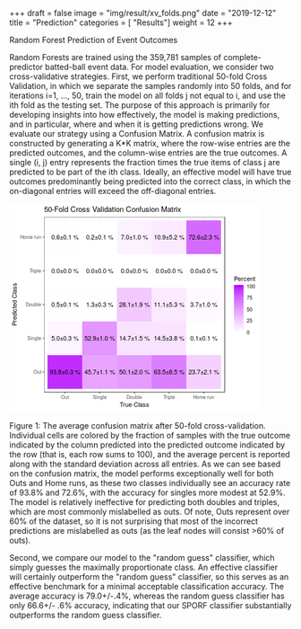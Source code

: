 +++
draft = false
image = "img/result/xv_folds.png"
date = "2019-12-12"
title = "Prediction"
categories = [ "Results"]
weight = 12
+++

Random Forest Prediction of Event Outcomes

<!--more-->

Random Forests are trained using the 359,781 samples of complete-predictor batted-ball event data. For model evaluation, we consider two cross-validative strategies. First, we perform traditional 50-fold Cross Validation, in which we separate the samples randomly into 50 folds, and for iterations i=1, ..., 50, train the model on all folds j not equal to i, and use the ith fold as the testing set. The purpose of this approach is primarily for developing insights into how effectively, the model is making predictions, and in particular, where and when it is getting predictions wrong. We evaluate our strategy using a Confusion Matrix. A confusion matrix is constructed by generating a K*K matrix, where the row-wise entries are the predicted outcomes, and the column-wise entries are the true outcomes. A single (i, j) entry represents the fraction times the true items of class j are predicted to be part of the ith class. Ideally, an effective model will have true outcomes predominantly being predicted into the correct class, in which the on-diagonal entries will exceed the off-diagonal entries.

![](/img/result/xv_folds.png)

Figure 1: The average confusion matrix after 50-fold cross-validation. Individual cells are colored by the fraction of samples with the true outcome indicated by the column predicted into the predicted outcome indicated by the row (that is, each row sums to 100), and the average percent is reported along with the standard deviation across all entries. As we can see based on the confusion matrix, the model performs exceptionally well for both Outs and Home runs, as these two classes individually see an accuracy rate of 93.8% and 72.6%, with the accuracy for singles more modest at 52.9%. The model is relatively ineffective for predicting both doubles and triples, which are most commonly mislabelled as outs. Of note, Outs represent over 60% of the dataset, so it is not surprising that most of the incorrect predictions are mislabelled as outs (as the leaf nodes will consist >60% of outs).

Second, we compare our model to the "random guess" classifier, which simply guesses the maximally proportionate class. An effective classifier will certainly outperform the "random guess" classifier, so this serves as an effective benchmark for a minimal acceptable classification accuracy. The average accuracy is 79.0+/-.4%, whereas the random guess classifier has only 66.6+/- .6% accuracy, indicating that our SPORF classifier substantially outperforms the random guess classifier. 
